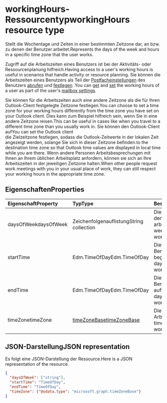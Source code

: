 # <a name="workinghours-resource-type"></a><span data-ttu-id="95244-101">workingHours-Ressourcentyp</span><span class="sxs-lookup"><span data-stu-id="95244-101">workingHours resource type</span></span>

<span data-ttu-id="95244-102">Stellt die Wochentage und Zeiten in einer bestimmten Zeitzone dar, an bzw. zu denen der Benutzer arbeitet.</span><span class="sxs-lookup"><span data-stu-id="95244-102">Represents the days of the week and hours in a specific time zone that the user works.</span></span>

<span data-ttu-id="95244-103">Zugriff auf die Arbeitszeiten eines Benutzers ist bei der Aktivitäts- oder Ressourcenplanung hilfreich.</span><span class="sxs-lookup"><span data-stu-id="95244-103">Having access to a user's working hours is useful in scenarios that handle activity or resource planning.</span></span> <span data-ttu-id="95244-104">Sie können die Arbeitszeiten eines Benutzers als Teil der [Postfacheinstellungen](mailboxSettings.md) des Benutzers [abrufen](../api/user_get_mailboxsettings.md#request-3) und [festlegen](../api/user_update_mailboxsettings.md#request-2) .</span><span class="sxs-lookup"><span data-stu-id="95244-104">You can [get](../api/user_get_mailboxsettings.md#request-3) and [set](../api/user_update_mailboxsettings.md#request-2) the working hours of a user as part of the user's [mailbox settings](mailboxSettings.md).</span></span> 

<span data-ttu-id="95244-105">Sie können für die Arbeitszeiten auch eine andere Zeitzone als die für Ihren Outlook-Client festgelegte Zeitzone festlegen.</span><span class="sxs-lookup"><span data-stu-id="95244-105">You can choose to set a time zone for your working hours differently from the time zone you have set on your Outlook client.</span></span> <span data-ttu-id="95244-106">Dies kann zum Beispiel hilfreich sein, wenn Sie in eine andere Zeitzone reisen.</span><span class="sxs-lookup"><span data-stu-id="95244-106">This can be useful in cases like when you travel to a different time zone than you usually work in.</span></span> <span data-ttu-id="95244-107">Sie können den Outlook-Client auf</span><span class="sxs-lookup"><span data-stu-id="95244-107">You can set the Outlook client</span></span>  
<span data-ttu-id="95244-108">die Zielzeitzone festlegen, sodass die Outlook-Zeitwerte in der lokalen Zeit angezeigt werden, solange Sie sich in dieser Zeitzone befinden.</span><span class="sxs-lookup"><span data-stu-id="95244-108">to the destination time zone so that Outlook time values are displayed in local time while you are there.</span></span>
<span data-ttu-id="95244-109">Wenn andere Personen Arbeitsbesprechungen mit Ihnen an Ihrem üblichen Arbeitsplatz anfordern, können sie sich an Ihre Arbeitszeiten in der jeweiligen Zeitzone halten.</span><span class="sxs-lookup"><span data-stu-id="95244-109">When other people request work meetings with you in your usual place of work, they can still respect your working hours in the appropriate time zone.</span></span>


## <a name="properties"></a><span data-ttu-id="95244-110">Eigenschaften</span><span class="sxs-lookup"><span data-stu-id="95244-110">Properties</span></span>
| <span data-ttu-id="95244-111">Eigenschaft</span><span class="sxs-lookup"><span data-stu-id="95244-111">Property</span></span>     | <span data-ttu-id="95244-112">Typ</span><span class="sxs-lookup"><span data-stu-id="95244-112">Type</span></span>   |<span data-ttu-id="95244-113">Beschreibung</span><span class="sxs-lookup"><span data-stu-id="95244-113">Description</span></span>|
|:---------------|:--------|:----------|
| <span data-ttu-id="95244-114">daysOfWeek</span><span class="sxs-lookup"><span data-stu-id="95244-114">daysOfWeek</span></span> | <span data-ttu-id="95244-115">Zeichenfolgenauflistung</span><span class="sxs-lookup"><span data-stu-id="95244-115">String collection</span></span> | <span data-ttu-id="95244-116">Die Wochentage, an denen der Benutzer arbeitet.</span><span class="sxs-lookup"><span data-stu-id="95244-116">The days of the week on which the user works.</span></span> |
| <span data-ttu-id="95244-117">startTime</span><span class="sxs-lookup"><span data-stu-id="95244-117"><starttime></span></span> | <span data-ttu-id="95244-118">Edm.TimeOfDay</span><span class="sxs-lookup"><span data-stu-id="95244-118">Edm.TimeOfDay</span></span> | <span data-ttu-id="95244-119">Die Tageszeit, zu der der Benutzer zu arbeiten beginnt.</span><span class="sxs-lookup"><span data-stu-id="95244-119">The time of the day that the user starts working.</span></span> |
| <span data-ttu-id="95244-120">endTime</span><span class="sxs-lookup"><span data-stu-id="95244-120"><endtime></span></span> | <span data-ttu-id="95244-121">Edm.TimeOfDay</span><span class="sxs-lookup"><span data-stu-id="95244-121">Edm.TimeOfDay</span></span> | <span data-ttu-id="95244-122">Die Tageszeit, zu der der Benutzer zu arbeiten aufhört.</span><span class="sxs-lookup"><span data-stu-id="95244-122">The time of the day that the user stops working.</span></span> |
| <span data-ttu-id="95244-123">timeZone</span><span class="sxs-lookup"><span data-stu-id="95244-123">timeZone</span></span> | [<span data-ttu-id="95244-124">timeZoneBase</span><span class="sxs-lookup"><span data-stu-id="95244-124">timeZoneBase</span></span>](timezonebase.md) | <span data-ttu-id="95244-125">Die Zeitzone, für die die Arbeitszeiten gelten.</span><span class="sxs-lookup"><span data-stu-id="95244-125">The time zone to which the working hours apply.</span></span> |


## <a name="json-representation"></a><span data-ttu-id="95244-126">JSON-Darstellung</span><span class="sxs-lookup"><span data-stu-id="95244-126">JSON representation</span></span>

<span data-ttu-id="95244-127">Es folgt eine JSON-Darstellung der Ressource.</span><span class="sxs-lookup"><span data-stu-id="95244-127">Here is a JSON representation of the resource.</span></span>

<!-- {
  "blockType": "resource",
  "optionalProperties": [

  ],
  "@odata.type": "microsoft.graph.workingHours"
}-->

```json
{
  "daysOfWeek": ["string"],
  "startTime": "TimeOfDay",
  "endTime": "TimeOfDay",
  "timeZone": {"@odata.type": "microsoft.graph.timeZoneBase"}
}

```

<!-- uuid: 8fcb5dbc-d5aa-4681-8e31-b001d5168d79
2015-10-25 14:57:30 UTC -->
<!-- {
  "type": "#page.annotation",
  "description": "workingHours resource",
  "keywords": "",
  "section": "documentation",
  "tocPath": ""
}-->